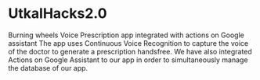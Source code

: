 # UtkalHacks2.0
Burning wheels Voice Prescription app integrated with actions on Google assistant
The app uses Continuous Voice Recognition to capture the voice of the doctor to generate a prescription handsfree.
We have also integrated Actions on Google Assistant to our app in order to simultaneously manage the database of our app.
